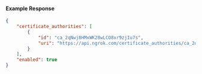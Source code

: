 <!-- Code generated for API Clients. DO NOT EDIT. -->

#### Example Response

```json
{
	"certificate_authorities": [
		{
			"id": "ca_2qNwj8HMxWK28wLCO8xr9zjIu7s",
			"uri": "https://api.ngrok.com/certificate_authorities/ca_2qNwj8HMxWK28wLCO8xr9zjIu7s"
		}
	],
	"enabled": true
}
```

